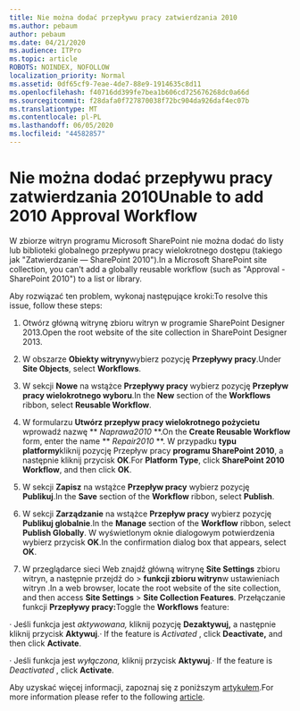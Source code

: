 ```yaml
---
title: Nie można dodać przepływu pracy zatwierdzania 2010
ms.author: pebaum
author: pebaum
ms.date: 04/21/2020
ms.audience: ITPro
ms.topic: article
ROBOTS: NOINDEX, NOFOLLOW
localization_priority: Normal
ms.assetid: 0df65cf9-7eae-4de7-88e9-1914635c8d11
ms.openlocfilehash: f40716dd399fe7bea1b606cd725676268dc0a66d
ms.sourcegitcommit: f28dafa0f727870038f72bc904da926daf4ec07b
ms.translationtype: MT
ms.contentlocale: pl-PL
ms.lasthandoff: 06/05/2020
ms.locfileid: "44582857"
---
```

# <a name="unable-to-add-2010-approval-workflow"></a><span data-ttu-id="f90b7-102">Nie można dodać przepływu pracy zatwierdzania 2010</span><span class="sxs-lookup"><span data-stu-id="f90b7-102">Unable to add 2010 Approval Workflow</span></span>

<span data-ttu-id="f90b7-103">W zbiorze witryn programu Microsoft SharePoint nie można dodać do listy lub biblioteki globalnego przepływu pracy wielokrotnego dostępu (takiego jak "Zatwierdzanie — SharePoint 2010").</span><span class="sxs-lookup"><span data-stu-id="f90b7-103">In a Microsoft SharePoint site collection, you can't add a globally reusable workflow (such as "Approval - SharePoint 2010") to a list or library.</span></span>
  
<span data-ttu-id="f90b7-104">Aby rozwiązać ten problem, wykonaj następujące kroki:</span><span class="sxs-lookup"><span data-stu-id="f90b7-104">To resolve this issue, follow these steps:</span></span> 
  
1. <span data-ttu-id="f90b7-105">Otwórz główną witrynę zbioru witryn w programie SharePoint Designer 2013.</span><span class="sxs-lookup"><span data-stu-id="f90b7-105">Open the root website of the site collection in SharePoint Designer 2013.</span></span>
  
2. <span data-ttu-id="f90b7-106">W obszarze **Obiekty witryny**wybierz pozycję **Przepływy pracy**.</span><span class="sxs-lookup"><span data-stu-id="f90b7-106">Under **Site Objects**, select **Workflows**.</span></span> 
  
3. <span data-ttu-id="f90b7-107">W sekcji **Nowe** na wstążce **Przepływy pracy** wybierz pozycję **Przepływ pracy wielokrotnego wyboru**.</span><span class="sxs-lookup"><span data-stu-id="f90b7-107">In the **New** section of the **Workflows** ribbon, select **Reusable Workflow**.</span></span> 
  
4. <span data-ttu-id="f90b7-108">W formularzu **Utwórz przepływ pracy wielokrotnego pożycietu** wprowadź nazwę \*\* *Naprawa2010* \*\*.</span><span class="sxs-lookup"><span data-stu-id="f90b7-108">On the **Create Reusable Workflow** form, enter the name \*\* *Repair2010* \*\*.</span></span> <span data-ttu-id="f90b7-109">W przypadku **typu platformy**kliknij pozycję Przepływ pracy **programu SharePoint 2010**, a następnie kliknij przycisk **OK**.</span><span class="sxs-lookup"><span data-stu-id="f90b7-109">For **Platform Type**, click **SharePoint 2010 Workflow**, and then click **OK**.</span></span> 
  
1. <span data-ttu-id="f90b7-110">W sekcji **Zapisz** na wstążce **Przepływ pracy** wybierz pozycję **Publikuj**.</span><span class="sxs-lookup"><span data-stu-id="f90b7-110">In the **Save** section of the **Workflow** ribbon, select **Publish**.</span></span> 
  
2. <span data-ttu-id="f90b7-111">W sekcji **Zarządzanie** na wstążce **Przepływ pracy** wybierz pozycję **Publikuj globalnie**.</span><span class="sxs-lookup"><span data-stu-id="f90b7-111">In the **Manage** section of the **Workflow** ribbon, select **Publish Globally**.</span></span> <span data-ttu-id="f90b7-112">W wyświetlonym oknie dialogowym potwierdzenia wybierz przycisk **OK**.</span><span class="sxs-lookup"><span data-stu-id="f90b7-112">In the confirmation dialog box that appears, select **OK**.</span></span> 
  
3. <span data-ttu-id="f90b7-113">W przeglądarce sieci Web znajdź główną witrynę **Site Settings** zbioru witryn, a następnie przejdź do \> **funkcji zbioru witryn**w ustawieniach witryn .</span><span class="sxs-lookup"><span data-stu-id="f90b7-113">In a web browser, locate the root website of the site collection, and then access **Site Settings** \> **Site Collection Features**.</span></span> <span data-ttu-id="f90b7-114">Przełączanie funkcji **Przepływy pracy:**</span><span class="sxs-lookup"><span data-stu-id="f90b7-114">Toggle the **Workflows** feature:</span></span> 
  
<span data-ttu-id="f90b7-115">· Jeśli funkcja jest *aktywowana,* kliknij pozycję **Dezaktywuj,** a następnie kliknij przycisk **Aktywuj**.</span><span class="sxs-lookup"><span data-stu-id="f90b7-115">· If the feature is  *Activated*  , click **Deactivate,** and then click **Activate**.</span></span> 
  
<span data-ttu-id="f90b7-116">· Jeśli funkcja jest *wyłączona,* kliknij przycisk **Aktywuj**.</span><span class="sxs-lookup"><span data-stu-id="f90b7-116">· If the feature is  *Deactivated*  , click **Activate**.</span></span> 
  
<span data-ttu-id="f90b7-117">Aby uzyskać więcej informacji, zapoznaj się z poniższym [artykułem](https://go.microsoft.com/fwlink/?linkid=2047770&amp;clcid=0x409).</span><span class="sxs-lookup"><span data-stu-id="f90b7-117">For more information please refer to the following [article](https://go.microsoft.com/fwlink/?linkid=2047770&amp;clcid=0x409).</span></span>
  

